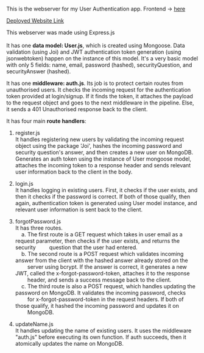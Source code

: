 This is the webserver for my User Authentication app. Frontend -> <a href="https://github.com/Taran29/UserAuthApp">here</a>

<a href="https://user-auth-taran29.netlify.app/home">Deployed Website Link</a>

This webserver was made using Express.js<br><br>
It has one <b>data model: User.js</b>, which is created using Mongoose. Data validation (using Joi) and JWT authentication token generation (using jsonwebtoken) happen on the instance of this model. It's a very basic model with only 5 fields: name, email, password (hashed), securityQuestion, and securityAnswer (hashed).

It has one <b>middleware: auth.js</b>. Its job is to protect certain routes from unauthorised users. It checks the incoming request for the authentication token provided at login/signup. If it finds the token, it attaches the payload to the request object and goes to the next middleware in the pipeline. Else, it sends a 401 Unauthorised response back to the client.

It has four main <b>route handlers</b>: 
1. register.js<br>
   It handles registering new users by validating the incoming request object using the package 'Joi', hashes the incoming password and security question's answer, and then creates a new user on MongoDB. Generates an auth token using the instance of User mongoose model, attaches the incoming token to a response header and sends relevant user information back to the client in the body.
  
2. login.js<br>
   It handles logging in existing users. First, it checks if the user exists, and then it checks if the password is correct. If both of those qualify, then again, authentication token is generated using User model instance, and relevant user information is sent back to the client.
   
3. forgotPassword.js<br>
   It has three routes.<br>
   &nbsp;&nbsp;&nbsp;&nbsp;a. The first route is a GET request which takes in user email as a request parameter, then checks if the user exists, and returns the security &nbsp;&nbsp;&nbsp;&nbsp;&nbsp;&nbsp;&nbsp;&nbsp;question that the user had entered.<br>
   &nbsp;&nbsp;&nbsp;&nbsp;b. The second route is a POST request which validates incoming answer from the client with the hashed answer already stored on the &nbsp;&nbsp;&nbsp;&nbsp;&nbsp;&nbsp;&nbsp;&nbsp;server using bcrypt. If the answer is correct, it generates a new JWT, called the x-forgot-password-token, attaches it to the response &nbsp;&nbsp;&nbsp;&nbsp;&nbsp;&nbsp;&nbsp;&nbsp;header, and sends a success message back to the client.<br>
   &nbsp;&nbsp;&nbsp;&nbsp;c. The third route is also a POST request, which handles updating the password on MongoDB. It validates the incoming password, checks &nbsp;&nbsp;&nbsp;&nbsp;&nbsp;&nbsp;&nbsp;&nbsp;for x-forgot-password-token in the request headers. If both of those qualify, it hashed the incoming password and updates it on &nbsp;&nbsp;&nbsp;&nbsp;&nbsp;&nbsp;&nbsp;&nbsp;MongoDB.
   
4. updateName.js<br>
   It handles updating the name of existing users. It uses the middleware "auth.js" before executing its own function. If auth succeeds, then it atomically updates the name on MongoDB.
